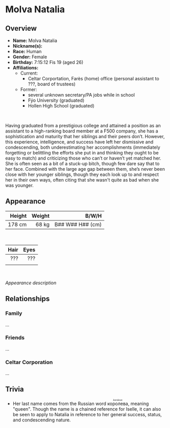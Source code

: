 # Molva Natalia

## Overview

- **Name:** Molva Natalia
- **Nickname(s):**
- **Race:** Human
- **Gender:** Female
- **Birthday:** 7:15:12 Fis 19 (aged 26)
- **Affiliations:**
  - Current:
    - Celtar Corportation, Farès (home) office (personal assistant to ???, board of trustees)
  - Former:
    - several unknown secretary/PA jobs while in school
    - Fýo University (graduated)
    - Hollen High School (graduated)

&nbsp;

Having graduated from a prestigious college and attained a position as an assistant to a high-ranking board member at a F500 company, she has a sophistication and maturity that her siblings and their peers don’t. However, this experience, intelligence, and success have left her dismissive and condescending, both underestimating her accomplishments (immediately forgetting or belittling the efforts she put in and thinking they ought to be easy to match) and criticizing those who can’t or haven’t yet matched her. She is often seen as a bit of a stuck-up bitch, though few dare say that to her face. Combined with the large age gap between them, she’s never been close with her younger siblings, though they each look up to and respect her in their own ways, often citing that she wasn't quite as bad when she was younger.

## Appearance

| Height | Weight |                  B/W/H |
| -----: | -----: | ---------------------: |
| 178 cm |  68 kg | B\#\# W\#\# H\#\# (cm) |

&nbsp;

| Hair | Eyes |
| ---: | ---: |
|  ??? |  ??? |
|      |      |

&nbsp;

*Appearance description*

## Relationships

### Family

...

### Friends

...

### Celtar Corporation

...

## Trivia

- Her last name comes from the Russian word <ruby><rb>королева</rb><rt>*koroleva*</rt></ruby>, meaning "queen". Though the name is a chained reference for Iselle, it can also be seen to apply to Natalia in reference to her general success, status, and condescending nature.